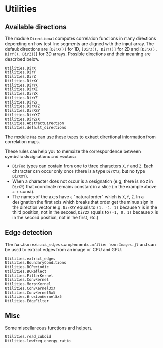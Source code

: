 # Utilities

## Available directions

The module `Directional` computes correlation functions in many directions
depending on how test line segments are aligned with the input array. The
default directions are `[DirX()]` for 1D, `[DirX(), DirY()]` for 2D and
`[DirX(), DirY(), DirZ()]` for 3D arrays. Possible directions and their meaning
are described below.

```@docs
Utilities.DirX
Utilities.DirY
Utilities.DirZ
Utilities.DirXY
Utilities.DirYX
Utilities.DirXZ
Utilities.DirZX
Utilities.DirYZ
Utilities.DirZY
Utilities.DirXYZ
Utilities.DirXZY
Utilities.DirYXZ
Utilities.DirZYX
Utilities.AbstractDirection
Utilities.default_directions
```

The module `Map` can use these types to extract directional information from
correlation maps.

These rules can help you to memoize the correspondence between symbolic
designations and vectors:

* `DirFoo` types can contain from one to three characters `X`, `Y` and `Z`. Each
  character can occur only once (there is a type `DirXYZ`, but no type
  `DirXXY`).
* When a character does not occur is a designation (e.g, there is no `Z` in
  `DirXY`) that coordinate remains constant in a slice (in the example above
  $z = \text{const}$).
* The names of the axes have a "natural order" which is `X`, `Y`, `Z`. In a
  designation the first axis which breaks that order get the minus sign in the
  direction vector (e.g. `DirXZY` equals to `(1, -1, 1)` because `Y` is in the
  third position, not in the second, `DirZX` equals to `(-1, 0, 1)` because `X`
  is in the second position, not in the first, etc.)

## Edge detection

The function `extract_edges` complements `imfilter` from `Images.jl` and can be
used to extract edges from an image on CPU and GPU.

```@docs
Utilities.extract_edges
Utilities.BoundaryConditions
Utilities.BCPeriodic
Utilities.BCReflect
Utilities.FilterKernel
Utilities.ConvKernel
Utilities.MorphKernel
Utilities.ConvKernel3x3
Utilities.ConvKernel5x5
Utilities.ErosionKernel5x5
Utilities.EdgeFilter
```

## Misc

Some miscellaneous functions and helpers.

```@docs
Utilities.read_cuboid
Utilities.lowfreq_energy_ratio
```
